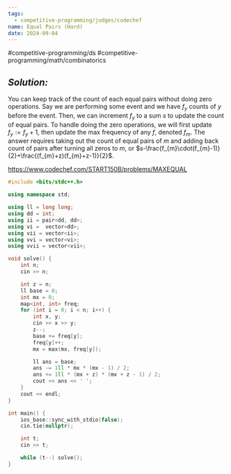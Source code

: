 ```yaml
---
tags:
  - competitive-programming/judges/codechef
name: Equal Pairs (Hard)
date: 2024-09-04
---
```

#competitive-programming/ds #competitive-programming/math/combinatorics 
## _Solution:_
You can keep track of the count of each equal pairs without doing zero operations. Say we are performing some event and we have $f_y$ counts of $y$ before the event. Then, we can increment $f_y$ to a sum $s$ to update the count of equal pairs. To handle doing the zero operations, we will first update $f_y:=f_y+1$, then update the max frequency of any $f$, denoted $f_m$. The answer requires taking out the count of equal pairs of $m$ and adding back count of pairs after turning all zeros to $m$, or $s-\frac{f_{m}\cdot(f_{m}-1)}{2}+\frac{(f_{m}+z)(f_{m}+z-1)}{2}$.

https://www.codechef.com/START150B/problems/MAXEQUAL
```cpp
#include <bits/stdc++.h>

using namespace std;

using ll = long long;
using dd = int;
using ii = pair<dd, dd>;
using vi =  vector<dd>;
using vii = vector<ii>;
using vvi = vector<vi>;
using vvii = vector<vii>;

void solve() {
    int n;
    cin >> n;

    int z = n;
    ll base = 0;
    int mx = 0;
    map<int, int> freq;
    for (int i = 0; i < n; i++) {
        int x, y;
        cin >> x >> y;
        z--;
        base += freq[y];
        freq[y]++;
        mx = max(mx, freq[y]);

        ll ans = base;
        ans -= 1ll * mx * (mx - 1) / 2;
        ans += 1ll * (mx + z) * (mx + z - 1) / 2;
        cout << ans << ' ';
    }
    cout << endl;
}

int main() {
    ios_base::sync_with_stdio(false);
    cin.tie(nullptr);

    int t;
    cin >> t;

    while (t--) solve();
}
```